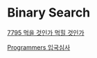 # Binary Search

[7795 먹을 것인가 먹힐 것인가](./7795/README.md)

[Programmers 입국심사](./programmers_43238/README.md)
